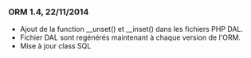### ORM 1.4, 22/11/2014

- Ajout de la function __unset() et __inset() dans les fichiers PHP DAL.
- Fichier DAL sont regénérés maintenant à chaque version de l'ORM.
- Mise à jour class SQL

